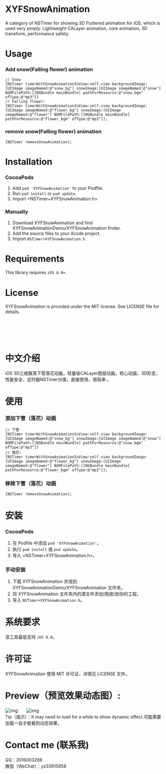 # XYFSnowAnimation
A category of NSTimer for showing 3D Fluttered animation for iOS, which is used very simply. Lightweight CALayer animation, core animation, 3D transform, performance safety. 
  
  Usage
==============

### Add snow(Falling flower) animation
```objc
// Snow
[NSTimer timerWithSnowAnimationInView:self.view backgroundImage:[UIImage imageNamed:@"snow_bg"] snowImage:[UIImage imageNamed:@"snow"] BGMFilePath:[[NSBundle mainBundle] pathForResource:@"snow_bgm" ofType:@"mp3"]]
// Falling flower:
[NSTimer timerWithSnowAnimationInView:self.view backgroundImage:[UIImage imageNamed:@"flower_bg"] snowImage:[UIImage imageNamed:@"flower"] BGMFilePath:[[NSBundle mainBundle] pathForResource:@"flower_bgm" ofType:@"mp3"]];
```  
### remove snow(Falling flower) animation
```objc
[NSTimer removeSnowAnimation];
```

Installation
==============

### CocoaPods

1. Add `pod 'XYFSnowAnimation'` to your Podfile.
2. Run `pod install` or `pod update`.
3. Import \<NSTimer+XYFSnowAnimation.h\>.

### Manually

1. Download XYFSnowAnimation and find XYFSnowAnimationDemo/XYFSnowAnimation finder.
2. Add the source files to your Xcode project.
3. Import `NSTimer+XYFSnowAnimation.h`.

Requirements
==============
This library requires `iOS 8.0+`.

License
==============
XYFSnowAnimation is provided under the MIT license. See LICENSE file for details.  

<br/><br/>
---
中文介绍
==============
iOS 3D三维飘落下雪落花动画，轻量级CALayer图层动画，核心动画，3D形变，性能安全，定时器NSTimer分类，直接使用，很简单 。<br/>

  使用
==============

### 添加下雪（落花）动画
```objc
// 下雪
[NSTimer timerWithSnowAnimationInView:self.view backgroundImage:[UIImage imageNamed:@"snow_bg"] snowImage:[UIImage imageNamed:@"snow"] BGMFilePath:[[NSBundle mainBundle] pathForResource:@"snow_bgm" ofType:@"mp3"]]
// 落花:
[NSTimer timerWithSnowAnimationInView:self.view backgroundImage:[UIImage imageNamed:@"flower_bg"] snowImage:[UIImage imageNamed:@"flower"] BGMFilePath:[[NSBundle mainBundle] pathForResource:@"flower_bgm" ofType:@"mp3"]];
```  
### 移除下雪（落花）动画
```objc
[NSTimer removeSnowAnimation];
```

安装
==============

### CocoaPods

1. 在 Podfile 中添加 `pod 'XYFSnowAnimation'`。
2. 执行 `pod install` 或 `pod update`。
3. 导入 \<NSTimer+XYFSnowAnimation.h\>。

### 手动安装

1. 下载 XYFSnowAnimation 并找到 XYFSnowAnimationDemo/XYFSnowAnimation 文件夹。
2. 将 XYFSnowAnimation 文件夹内的源文件添加(拖放)到你的工程。
3. 导入 `NSTimer+XYFSnowAnimation.h`。

系统要求
==============
该工具最低支持 `iOS 8.0`。

许可证
==============
XYFSnowAnimation 使用 MIT 许可证，详情见 LICENSE 文件。 
# Preview（预览效果动态图）:
![img](https://github.com/CoderXYF/XYFSnowAnimation/blob/master/previewEffectGIFImage/snow.gif)　　![img](https://github.com/CoderXYF/XYFSnowAnimation/blob/master/previewEffectGIFImage/fallingFlower.gif)  
Tip（提示）：It may need to load for a while to show dynamic effect.可能需要加载一会才能看到动态效果。
# Contact me (联系我)  
QQ：2016003298  
微信（WeChat）：yz33915958
